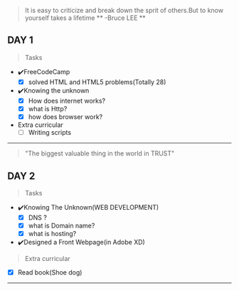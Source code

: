 > It is easy to criticize and break down the sprit of others.But to know yourself takes a lifetime
                            **  -Bruce LEE **

## DAY 1 ##
>Tasks
- ✔️FreeCodeCamp
   - [x] solved HTML and HTML5 problems(Totally 28)
- ✔️Knowing the unknown
   - [x] How does internet works?
   - [x] what is Http?
   - [x] how does browser work?
- Extra curricular
   - [ ] Writing scripts

--------------------------------------------------------------
> "The biggest valuable thing in the world in TRUST"
## DAY 2 ## 
> Tasks
- ✔️Knowing The Unknown(WEB DEVELOPMENT) 
  - [x] DNS ?
  - [x] what is Domain name?
  - [x] what is hosting?

- ✔️Designed a Front Webpage(in Adobe XD)

>Extra curricular
  - [x] Read book(Shoe dog)  
------------------------------------------------------------------  